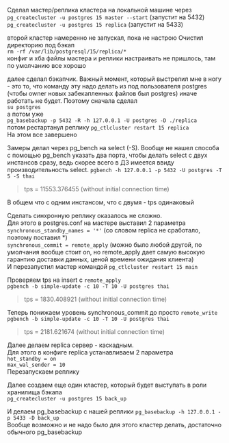 Сделал мастер/реплика кластера на локальной машине через  
`pg_createcluster -u postgres 15 master --start` (запустит на 5432)  
`pg_createcluster -u postgres 15 replica` (запустит на 5433)

второй кластер намеренно не запускал, пока не настрою
Очистил директорию под бэкап   
`rm -rf /var/lib/postgresql/15/replica/*`   
конфиг и хба файлы мастера и реплики настраивать не пришлось, там по умолчанию все хорошо  

далее сделал бэкапчик. Важный момент, который выстрелил мне в ногу - это то, что команду эту надо делать из под
пользователя postgres (чтобы owner новых забекапленных файлов был postgres)
иначе работать не будет. Поэтому сначала сделал  
`su postgres`  
а потом уже  
`pg_basebackup -p 5432 -R -h 127.0.0.1 -U postgres -D ./replica`  
потом рестартанул реплику
`pg_ctlcluster restart 15 replica`  
На этом все завершено

Замеры делал через pg_bench на select (-S). Вообще не нашел способа с
помощью pg_bench указать два порта, чтобы делать select с двух 
инстансов сразу, ведь скорее всего в ДЗ имеется ввиду производительность select.
`pgbench -h 127.0.0.1 -p 5432 -U postgres -T 5 -S thai`  
> tps = 11553.376455 (without initial connection time)  

В общем что с одним инстансом, что с двумя - tps одинаковый

Сделать синхронную реплику оказалось не сложно.  
Для этого в postgres.conf на мастере выставил 2 параметра  
`synchronous_standby_names = '*'` (со словом replica не сработало, поэтому поставил *)  
`synchronous_commit = remote_apply` 
(можно было любой другой, по умолчания вообще стоит on,
но remote_apply дает самую высокую гарантию доставки данных, 
ценой времени ожидания клиента)  
И перезапустил мастер командой `pg_ctlcluster restart 15 main`  

Проверяем tps на insert с `remote_apply`  
`pgbench -b simple-update -c 10 -T 10 -U postgres thai`  
> tps = 1830.408921 (without initial connection time)  

Теперь понижаем уровень synchronous_commit до просто `remote_write`  
`pgbench -b simple-update -c 10 -T 10 -U postgres thai`
> tps = 2181.621674 (without initial connection time)  

Далее делаем replica сервер - каскадным.  
Для этого в конфиге replica устанавливаем 2 параметра  
`hot_standby = on`  
`max_wal_sender = 10`  
Перезапускаем реплику  

Далее создаем еще один кластер, который будет выступать в роли хранилища бэкапа  
`pg_createcluster -u postgres 15 back_up`

И делаем pg_basebackup с нашей реплики `pg_basebackup -h 127.0.0.1 -p 5433 -D back_up`  
Вообще возможно и не надо было для этого кластер делать, достаточно обычного pg_basebackup